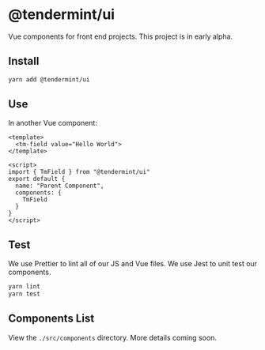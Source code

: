 # @tendermint/ui

Vue components for front end projects. This project is in early alpha.

## Install

```bash
yarn add @tendermint/ui
```

## Use

In another Vue component:

```vue
<template>
  <tm-field value="Hello World">
</template>

<script>
import { TmField } from "@tendermint/ui"
export default {
  name: "Parent Component",
  components: {
    TmField
  }
}
</script>
```

## Test

We use Prettier to lint all of our JS and Vue files. We use Jest to unit test our components.

```bash
yarn lint
yarn test
```

## Components List

View the `./src/components` directory. More details coming soon.
